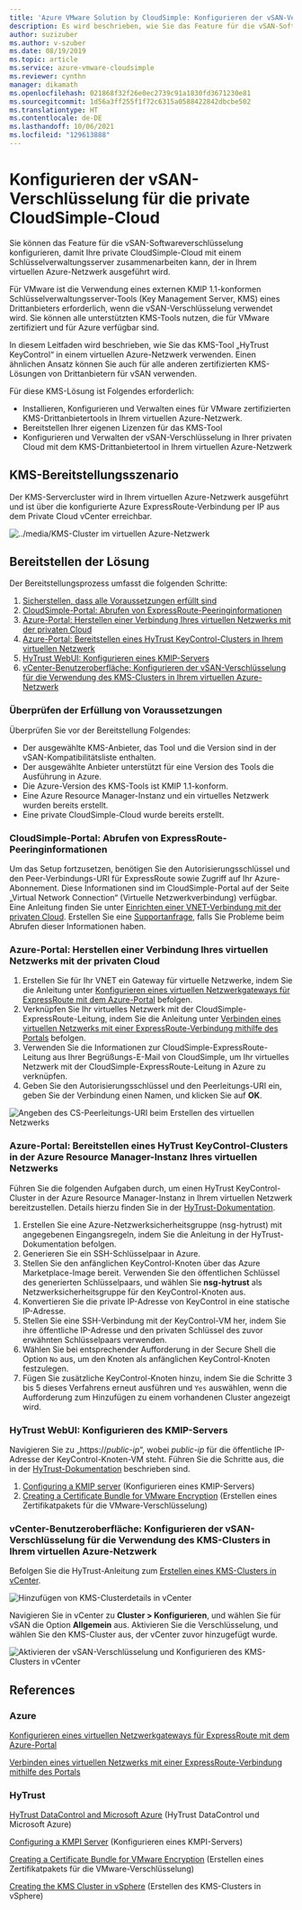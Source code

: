```yaml
---
title: 'Azure VMware Solution by CloudSimple: Konfigurieren der vSAN-Verschlüsselung für die private Cloud'
description: Es wird beschrieben, wie Sie das Feature für die vSAN-Softwareverschlüsselung konfigurieren, damit Ihre private CloudSimple-Cloud mit einem Schlüsselverwaltungsserver zusammenarbeiten kann, der in Ihrem virtuellen Azure-Netzwerk ausgeführt wird.
author: suzizuber
ms.author: v-szuber
ms.date: 08/19/2019
ms.topic: article
ms.service: azure-vmware-cloudsimple
ms.reviewer: cynthn
manager: dikamath
ms.openlocfilehash: 021868f32f26e0ec2739c91a1830fd3671230e81
ms.sourcegitcommit: 1d56a3ff255f1f72c6315a0588422842dbcbe502
ms.translationtype: HT
ms.contentlocale: de-DE
ms.lasthandoff: 10/06/2021
ms.locfileid: "129613888"
---
```

# <a name="configure-vsan-encryption-for-cloudsimple-private-cloud"></a>Konfigurieren der vSAN-Verschlüsselung für die private CloudSimple-Cloud

Sie können das Feature für die vSAN-Softwareverschlüsselung konfigurieren, damit Ihre private CloudSimple-Cloud mit einem Schlüsselverwaltungsserver zusammenarbeiten kann, der in Ihrem virtuellen Azure-Netzwerk ausgeführt wird.

Für VMware ist die Verwendung eines externen KMIP 1.1-konformen Schlüsselverwaltungsserver-Tools (Key Management Server, KMS) eines Drittanbieters erforderlich, wenn die vSAN-Verschlüsselung verwendet wird. Sie können alle unterstützten KMS-Tools nutzen, die für VMware zertifiziert und für Azure verfügbar sind.

In diesem Leitfaden wird beschrieben, wie Sie das KMS-Tool „HyTrust KeyControl“ in einem virtuellen Azure-Netzwerk verwenden. Einen ähnlichen Ansatz können Sie auch für alle anderen zertifizierten KMS-Lösungen von Drittanbietern für vSAN verwenden.

Für diese KMS-Lösung ist Folgendes erforderlich:

* Installieren, Konfigurieren und Verwalten eines für VMware zertifizierten KMS-Drittanbietertools in Ihrem virtuellen Azure-Netzwerk.
* Bereitstellen Ihrer eigenen Lizenzen für das KMS-Tool
* Konfigurieren und Verwalten der vSAN-Verschlüsselung in Ihrer privaten Cloud mit dem KMS-Drittanbietertool in Ihrem virtuellen Azure-Netzwerk

## <a name="kms-deployment-scenario"></a>KMS-Bereitstellungsszenario

Der KMS-Servercluster wird in Ihrem virtuellen Azure-Netzwerk ausgeführt und ist über die konfigurierte Azure ExpressRoute-Verbindung per IP aus dem Private Cloud vCenter erreichbar.

![../media/KMS-Cluster im virtuellen Azure-Netzwerk](media/vsan-kms-cluster.png)

## <a name="how-to-deploy-the-solution"></a>Bereitstellen der Lösung

Der Bereitstellungsprozess umfasst die folgenden Schritte:

1. [Sicherstellen, dass alle Voraussetzungen erfüllt sind](#verify-prerequisites-are-met)
2. [CloudSimple-Portal: Abrufen von ExpressRoute-Peeringinformationen](#cloudsimple-portal-obtain-expressroute-peering-information)
3. [Azure-Portal: Herstellen einer Verbindung Ihres virtuellen Netzwerks mit der privaten Cloud](#azure-portal-connect-your-virtual-network-to-your-private-cloud)
4. [Azure-Portal: Bereitstellen eines HyTrust KeyControl-Clusters in Ihrem virtuellen Netzwerk](#azure-portal-deploy-a-hytrust-keycontrol-cluster-in-the-azure-resource-manager-in-your-virtual-network)
5. [HyTrust WebUI: Konfigurieren eines KMIP-Servers](#hytrust-webui-configure-the-kmip-server)
6. [vCenter-Benutzeroberfläche: Konfigurieren der vSAN-Verschlüsselung für die Verwendung des KMS-Clusters in Ihrem virtuellen Azure-Netzwerk](#vcenter-ui-configure-vsan-encryption-to-use-kms-cluster-in-your-azure-virtual-network)

### <a name="verify-prerequisites-are-met"></a>Überprüfen der Erfüllung von Voraussetzungen

Überprüfen Sie vor der Bereitstellung Folgendes:

* Der ausgewählte KMS-Anbieter, das Tool und die Version sind in der vSAN-Kompatibilitätsliste enthalten.
* Der ausgewählte Anbieter unterstützt für eine Version des Tools die Ausführung in Azure.
* Die Azure-Version des KMS-Tools ist KMIP 1.1-konform.
* Eine Azure Resource Manager-Instanz und ein virtuelles Netzwerk wurden bereits erstellt.
* Eine private CloudSimple-Cloud wurde bereits erstellt.

### <a name="cloudsimple-portal-obtain-expressroute-peering-information"></a>CloudSimple-Portal: Abrufen von ExpressRoute-Peeringinformationen

Um das Setup fortzusetzen, benötigen Sie den Autorisierungsschlüssel und den Peer-Verbindungs-URI für ExpressRoute sowie Zugriff auf Ihr Azure-Abonnement. Diese Informationen sind im CloudSimple-Portal auf der Seite „Virtual Network Connection“ (Virtuelle Netzwerkverbindung) verfügbar. Eine Anleitung finden Sie unter [Einrichten einer VNET-Verbindung mit der privaten Cloud](virtual-network-connection.md). Erstellen Sie eine [Supportanfrage](https://portal.azure.com/#blade/Microsoft_Azure_Support/HelpAndSupportBlade/newsupportrequest), falls Sie Probleme beim Abrufen dieser Informationen haben.

### <a name="azure-portal-connect-your-virtual-network-to-your-private-cloud"></a>Azure-Portal: Herstellen einer Verbindung Ihres virtuellen Netzwerks mit der privaten Cloud

1. Erstellen Sie für Ihr VNET ein Gateway für virtuelle Netzwerke, indem Sie die Anleitung unter [Konfigurieren eines virtuellen Netzwerkgateways für ExpressRoute mit dem Azure-Portal](../expressroute/expressroute-howto-add-gateway-portal-resource-manager.md) befolgen.
2. Verknüpfen Sie Ihr virtuelles Netzwerk mit der CloudSimple-ExpressRoute-Leitung, indem Sie die Anleitung unter [Verbinden eines virtuellen Netzwerks mit einer ExpressRoute-Verbindung mithilfe des Portals](../expressroute/expressroute-howto-linkvnet-portal-resource-manager.md) befolgen.
3. Verwenden Sie die Informationen zur CloudSimple-ExpressRoute-Leitung aus Ihrer Begrüßungs-E-Mail von CloudSimple, um Ihr virtuelles Netzwerk mit der CloudSimple-ExpressRoute-Leitung in Azure zu verknüpfen.
4. Geben Sie den Autorisierungsschlüssel und den Peerleitungs-URI ein, geben Sie der Verbindung einen Namen, und klicken Sie auf **OK**.

![Angeben des CS-Peerleitungs-URI beim Erstellen des virtuellen Netzwerks](media/vsan-azureportal01.png) 

### <a name="azure-portal-deploy-a-hytrust-keycontrol-cluster-in-the-azure-resource-manager-in-your-virtual-network"></a>Azure-Portal: Bereitstellen eines HyTrust KeyControl-Clusters in der Azure Resource Manager-Instanz Ihres virtuellen Netzwerks

Führen Sie die folgenden Aufgaben durch, um einen HyTrust KeyControl-Cluster in der Azure Resource Manager-Instanz in Ihrem virtuellen Netzwerk bereitzustellen. Details hierzu finden Sie in der [HyTrust-Dokumentation](https://docs.hytrust.com/DataControl/Admin_Guide-4.0/Default.htm#OLH-Files/Azure.htm%3FTocPath%3DHyTrust%2520DataControl%2520and%2520Microsoft%2520Azure%7C_____0).

1. Erstellen Sie eine Azure-Netzwerksicherheitsgruppe (nsg-hytrust) mit angegebenen Eingangsregeln, indem Sie die Anleitung in der HyTrust-Dokumentation befolgen.
2. Generieren Sie ein SSH-Schlüsselpaar in Azure.
3. Stellen Sie den anfänglichen KeyControl-Knoten über das Azure Marketplace-Image bereit.  Verwenden Sie den öffentlichen Schlüssel des generierten Schlüsselpaars, und wählen Sie **nsg-hytrust** als Netzwerksicherheitsgruppe für den KeyControl-Knoten aus.
4. Konvertieren Sie die private IP-Adresse von KeyControl in eine statische IP-Adresse.
5. Stellen Sie eine SSH-Verbindung mit der KeyControl-VM her, indem Sie ihre öffentliche IP-Adresse und den privaten Schlüssel des zuvor erwähnten Schlüsselpaars verwenden.
6. Wählen Sie bei entsprechender Aufforderung in der Secure Shell die Option `No` aus, um den Knoten als anfänglichen KeyControl-Knoten festzulegen.
7. Fügen Sie zusätzliche KeyControl-Knoten hinzu, indem Sie die Schritte 3 bis 5 dieses Verfahrens erneut ausführen und `Yes` auswählen, wenn die Aufforderung zum Hinzufügen zu einem vorhandenen Cluster angezeigt wird.

### <a name="hytrust-webui-configure-the-kmip-server"></a>HyTrust WebUI: Konfigurieren des KMIP-Servers

Navigieren Sie zu „https://*public-ip*“, wobei *public-ip* für die öffentliche IP-Adresse der KeyControl-Knoten-VM steht. Führen Sie die Schritte aus, die in der [HyTrust-Dokumentation](https://docs.hytrust.com/DataControl/Admin_Guide-4.0/Default.htm#OLH-Files/Azure.htm%3FTocPath%3DHyTrust%2520DataControl%2520and%2520Microsoft%2520Azure%7C_____0) beschrieben sind.

1. [Configuring a KMIP server](https://docs.hytrust.com/DataControl/4.2/Admin_Guide-4.2/index.htm#Books/VMware-vSphere-VSAN-Encryption/configuring-kmip-server.htm%3FTocPath%3DHyTrust%2520KeyControl%2520with%2520VSAN%25C2%25A0and%2520VMware%2520vSphere%2520VM%2520Encryption%7C_____2) (Konfigurieren eines KMIP-Servers)
2. [Creating a Certificate Bundle for VMware Encryption](https://docs.hytrust.com/DataControl/4.2/Admin_Guide-4.2/index.htm#Books/VMware-vSphere-VSAN-Encryption/creating-user-for-vmcrypt.htm%3FTocPath%3DHyTrust%2520KeyControl%2520with%2520VSAN%25C2%25A0and%2520VMware%2520vSphere%2520VM%2520Encryption%7C_____3) (Erstellen eines Zertifikatpakets für die VMware-Verschlüsselung)

### <a name="vcenter-ui-configure-vsan-encryption-to-use-kms-cluster-in-your-azure-virtual-network"></a>vCenter-Benutzeroberfläche: Konfigurieren der vSAN-Verschlüsselung für die Verwendung des KMS-Clusters in Ihrem virtuellen Azure-Netzwerk

Befolgen Sie die HyTrust-Anleitung zum [Erstellen eines KMS-Clusters in vCenter](https://docs.hytrust.com/DataControl/4.2/Admin_Guide-4.2/index.htm#Books/VMware-vSphere-VSAN-Encryption/creating-KMS-Cluster.htm%3FTocPath%3DHyTrust%2520KeyControl%2520with%2520VSAN%25C2%25A0and%2520VMware%2520vSphere%2520VM%2520Encryption%7C_____4).

![Hinzufügen von KMS-Clusterdetails in vCenter](media/vsan-config01.png)

Navigieren Sie in vCenter zu **Cluster > Konfigurieren**, und wählen Sie für vSAN die Option **Allgemein** aus. Aktivieren Sie die Verschlüsselung, und wählen Sie den KMS-Cluster aus, der vCenter zuvor hinzugefügt wurde.

![Aktivieren der vSAN-Verschlüsselung und Konfigurieren des KMS-Clusters in vCenter](media/vsan-config02.png)

## <a name="references"></a>References

### <a name="azure"></a>Azure

[Konfigurieren eines virtuellen Netzwerkgateways für ExpressRoute mit dem Azure-Portal](../expressroute/expressroute-howto-add-gateway-portal-resource-manager.md)

[Verbinden eines virtuellen Netzwerks mit einer ExpressRoute-Verbindung mithilfe des Portals](../expressroute/expressroute-howto-linkvnet-portal-resource-manager.md)

### <a name="hytrust"></a>HyTrust

[HyTrust DataControl and Microsoft Azure](https://docs.hytrust.com/DataControl/Admin_Guide-4.0/Default.htm#OLH-Files/Azure.htm%3FTocPath%3DHyTrust%2520DataControl%2520and%2520Microsoft%2520Azure%7C_____0) (HyTrust DataControl und Microsoft Azure)

[Configuring a KMPI Server](https://docs.hytrust.com/DataControl/4.2/Admin_Guide-4.2/index.htm#Books/VMware-vSphere-VSAN-Encryption/configuring-kmip-server.htm%3FTocPath%3DHyTrust%2520KeyControl%2520with%2520VSAN%25C2%25A0and%2520VMware%2520vSphere%2520VM%2520Encryption%7C_____2) (Konfigurieren eines KMPI-Servers)

[Creating a Certificate Bundle for VMware Encryption](https://docs.hytrust.com/DataControl/4.2/Admin_Guide-4.2/index.htm#Books/VMware-vSphere-VSAN-Encryption/creating-user-for-vmcrypt.htm%3FTocPath%3DHyTrust%2520KeyControl%2520with%2520VSAN%25C2%25A0and%2520VMware%2520vSphere%2520VM%2520Encryption%7C_____3) (Erstellen eines Zertifikatpakets für die VMware-Verschlüsselung)

[Creating the KMS Cluster in vSphere](https://docs.hytrust.com/DataControl/4.2/Admin_Guide-4.2/index.htm#Books/VMware-vSphere-VSAN-Encryption/creating-KMS-Cluster.htm%3FTocPath%3DHyTrust%2520KeyControl%2520with%2520VSAN%25C2%25A0and%2520VMware%2520vSphere%2520VM%2520Encryption%7C_____4) (Erstellen des KMS-Clusters in vSphere)
